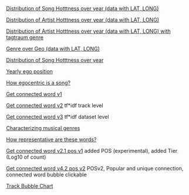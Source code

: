 [Distribution of Song Hotttness over year (data with LAT, LONG)](https://public.tableau.com/profile/chauraph#!/vizhome/Raphael-experiment-20Mar/DistributionofSongHotttnessoveryear)

[Distribution of Artist Hotttness over year (data with LAT, LONG)](https://public.tableau.com/profile/chauraph#!/vizhome/Raphael-experiment-20Mar/DistributionofArtistHotttnessoveryear)

[Distribution of Artist Hotttness over year (data with LAT, LONG) with tagtraum genre](https://public.tableau.com/profile/chauraph#!/vizhome/Raphael-experiment-20Mar/DistributionofSongHotttnessoveryearplusgenretagtraum)

[Genre over Geo (data with LAT, LONG)](https://public.tableau.com/profile/chauraph#!/vizhome/Raphael-experiment-20Mar/GenreOverGeo)

[Distribution of Song Hotttness over year](https://public.tableau.com/profile/chauraph#!/vizhome/Raphael-experiment-20Mar-2/Songhotttnessovertime)

[Yearly ego position](https://public.tableau.com/profile/hugo5726#!/vizhome/Lyricsfirstinfo/Dashboard3?publish=yes)

[How egocentric is a song?](https://public.tableau.com/profile/hugo5726#!/vizhome/Lyricsfirstinfo/Dashboard2?publish=yes)

[Get connected word v1](https://public.tableau.com/profile/chauraph#!/vizhome/Raphael-experiment-25Mar3-2/Dashboard1)

[Get connected word v2](https://public.tableau.com/profile/chauraph#!/vizhome/Getconnectedwordv2/Dashboard1) tf*idf track level

[Get connected word v3](https://public.tableau.com/profile/chauraph#!/vizhome/Raphael-experiment-8Apr-3/Dashboard1) tf*idf dataset level

[Characterizing musical genres](https://public.tableau.com/profile/hugo5726#!/vizhome/Lyricsfirstinfo/Sheet132?publish=yes)

[How representative are these words?](https://public.tableau.com/profile/hugo5726#!/vizhome/Lyricsfirstinfo/Sheet133?publish=yes)

[Get connected word v2.1 pos v1](https://public.tableau.com/profile/chauraph#!/vizhome/Getconnectedwordv2_1-posv1/Dashboard1)
added POS (experimental), added Tier (Log10 of count)

[Get connected word v4.2 pos v2](https://public.tableau.com/profile/chauraph#!/vizhome/Getconnectedwordv4_2-posv2/Dashboard3)
POSv2, Popular and unique connection, connected word bubble clickable

[Track Bubble Chart](https://public.tableau.com/profile/hugo5726#!/vizhome/Lyricsfirstinfo/TrackDashboard)
